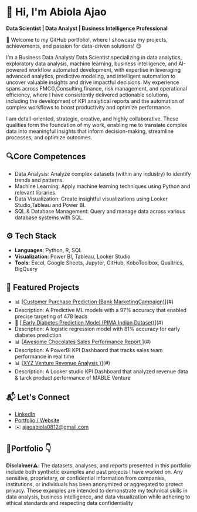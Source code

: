 # 👋 Hi, I'm Abiola Ajao

**Data Scientist | Data Analyst | Business Intelligence Professional**  

🚀 Welcome to my GitHub portfolio!, where I showcase my projects, achievements, and passion for data-driven solutions! 😊

I’m a Business Data Analyst/ Data Scientist specializing in data analytics, exploratory data analysis, machine learning, business intelligence, and AI-powered workflow automated development, with expertise in leveraging advanced analytics, predictive modeling, and intelligent automation to uncover valuable insights and drive impactful decisions.
My experience spans across FMCG,Consulting,finance, risk management, and operational efficiency, where I have consistently delivered actionable solutions, including the development of KPI analytical reports and the automation of complex workflows to boost productivity and optimize performance.

I am detail-oriented, strategic, creative, and highly collaborative. These qualities form the foundation of my work, enabling me to translate complex data into meaningful insights that inform decision-making, streamline processes, and optimize outcomes.

## 🔍Core Competences  
- Data Analysis: Analyze complex datasets (within any industry) to identify trends and patterns.
- Machine Learning: Apply machine learning techniques using Python and relevant libraries.
- Data Visualization: Create insightful visualizations using Looker Studio,Tableau and Power BI.
- SQL & Database Management: Query and manage data across various database systems with SQL.

## ⚙️ Tech Stack  
- **Languages**: Python, R, SQL  
- **Visualization**: Power BI, Tableau, Looker Studio  
- **Tools**: Excel, Google Sheets, Jupyter, GitHub, KoboToolbox, Qualtrics, BigQuery


## 🚀 Featured Projects  
- 📊 [[Customer Purchase Prediction (Bank MarketingCampaign)](https://shorturl.at/cXRHB)](#)
- Description: A Predictive ML models with a 97% accuracy that enabled precise targeting of 478 leads
- 🌱 [[ Early Diabetes Prediction Model (PIMA Indian Dataset)](https://github.com/Abiola97/ajaoabiola0812/tree/main/Python%20Projects/Diabetes%20Early%20Predictor)](#)
- Description: A logistic regression model with 81% accuracy for early diabetes prediction
- 📊 [[Awesome Chocolates Sales Performance Report ](https://shorturl.at/tOGGw)](#)
- Description: A PowerBI KPI Dashbaord that tracks sales team performance in real time
- 📊 [[XYZ Venture Revenue Analysis )](https://lookerstudio.google.com/reporting/f0244536-665e-4aeb-9176-a4cbe8c93813)](#)
- Description: A Looker studio KPI Dashboard that analyzed revenue data & tarck product performance of MABLE Venture


  
## 📬 Let's Connect

- [LinkedIn](https://www.linkedin.com/in/abiola-ajao/)  
- [Portfolio / Website](https://github.com/Abiola97/ajaoabiola0812)  
- ✉️ ajaoabiola0812@gmail.com  

## 💼Portfolio 👇
**Disclaimer**⚠️: The datasets, analyses, and reports presented in this portfolio include both synthetic examples and past projects I have worked on. Any sensitive, proprietary, or confidential information from companies, institutions, or individuals has been anonymized or aggregated to protect privacy. These examples are intended to demonstrate my technical skills in data analysis, business intelligence, and data visualization while adhering to ethical standards and respecting data confidentiality
